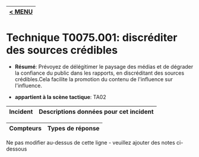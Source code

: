 |[< MENU](../../README.md)|
|---|
# Technique T0075.001: discréditer des sources crédibles

* **Résumé**: Prévoyez de délégitimer le paysage des médias et de dégrader la confiance du public dans les rapports, en discréditant des sources crédibles.Cela facilite la promotion du contenu de l'influence sur l'influence.

* **appartient à la scène tactique**: TA02


|Incident |Descriptions données pour cet incident |
|-------- |-------------------- |



|Compteurs |Types de réponse |
|-------- |-------------- |


Ne pas modifier au-dessus de cette ligne - veuillez ajouter des notes ci-dessous